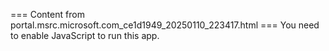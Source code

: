 === Content from portal.msrc.microsoft.com_ce1d1949_20250110_223417.html ===
You need to enable JavaScript to run this app.
